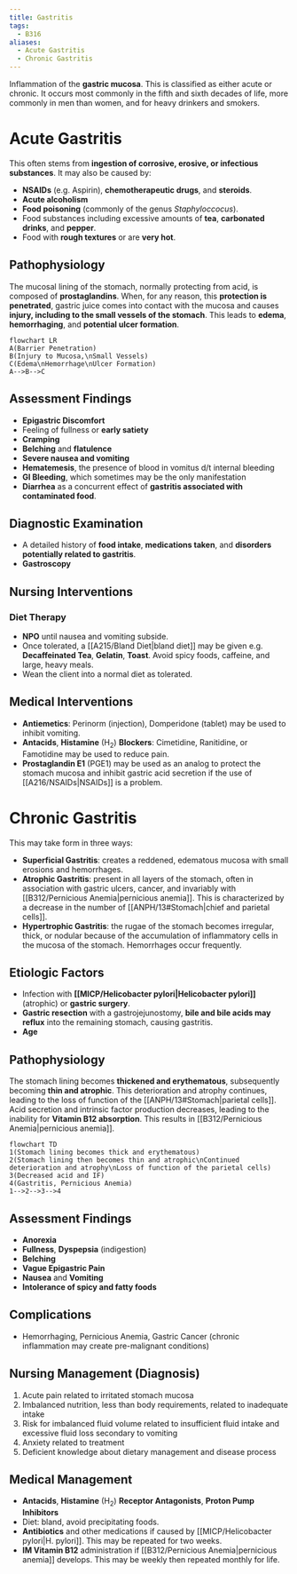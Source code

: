 ```yaml
---
title: Gastritis
tags:
  - B316
aliases:
  - Acute Gastritis
  - Chronic Gastritis
---
```

Inflammation of the **gastric mucosa**. This is classified as either acute or chronic. It occurs most commonly in the fifth and sixth decades of life, more commonly in men than women, and for heavy drinkers and smokers.
# Acute Gastritis
This often stems from **ingestion of corrosive, erosive, or infectious substances**. It may also be caused by:
- **NSAIDs** (e.g. Aspirin), **chemotherapeutic drugs**, and **steroids**.
- **Acute alcoholism**
- **Food poisoning** (commonly of the genus *Staphyloccocus*).
- Food substances including excessive amounts of **tea**, **carbonated drinks**, and **pepper**.
- Food with **rough textures** or are **very hot**.
## Pathophysiology
The mucosal lining of the stomach, normally protecting from acid, is composed of **prostaglandins**. When, for any reason, this **protection is penetrated**, gastric juice comes into contact with the mucosa and causes **injury, including to the small vessels of the stomach**. This leads to **edema**, **hemorrhaging**, and **potential ulcer formation**.
```mermaid
flowchart LR
A(Barrier Penetration)
B(Injury to Mucosa,\nSmall Vessels)
C(Edema\nHemorrhage\nUlcer Formation)
A-->B-->C
```
## Assessment Findings
- **Epigastric Discomfort**
- Feeling of fullness or **early satiety**
- **Cramping**
- **Belching** and **flatulence**
- **Severe nausea and vomiting**
- **Hematemesis**, the presence of blood in vomitus d/t internal bleeding
- **GI Bleeding**, which sometimes may be the only manifestation
- **Diarrhea** as a concurrent effect of **gastritis associated with contaminated food**.
## Diagnostic Examination
- A detailed history of **food intake**, **medications taken**, and **disorders potentially related to gastritis**.
- **Gastroscopy**
## Nursing Interventions
### Diet Therapy
- **NPO** until nausea and vomiting subside.
- Once tolerated, a [[A215/Bland Diet|bland diet]] may be given e.g. **Decaffeinated Tea**, **Gelatin**, **Toast**. Avoid spicy foods, caffeine, and large, heavy meals.
- Wean the client into a normal diet as tolerated.
## Medical Interventions
- **Antiemetics**: Perinorm (injection), Domperidone (tablet) may be used to inhibit vomiting.
- **Antacids**, **Histamine** (H<sub>2</sub>) **Blockers**: Cimetidine, Ranitidine, or Famotidine may be used to reduce pain.
- **Prostaglandin E1** (PGE1) may be used as an analog to protect the stomach mucosa and inhibit gastric acid secretion if the use of [[A216/NSAIDs|NSAIDs]] is a problem.
# Chronic Gastritis
This may take form in three ways:
- **Superficial Gastritis**: creates a reddened, edematous mucosa with small erosions and hemorrhages.
- **Atrophic Gastritis**: present in all layers of the stomach, often in association with gastric ulcers, cancer, and invariably with [[B312/Pernicious Anemia|pernicious anemia]]. This is characterized by a decrease in the number of [[ANPH/13#Stomach|chief and parietal cells]].
- **Hypertrophic Gastritis**: the rugae of the stomach becomes irregular, thick, or nodular because of the accumulation of inflammatory cells in the mucosa of the stomach. Hemorrhages occur frequently.
## Etiologic Factors
- Infection with **[[MICP/Helicobacter pylori|Helicobacter pylori]]** (atrophic) or **gastric surgery**.
- **Gastric resection** with a gastrojejunostomy, **bile and bile acids may reflux** into the remaining stomach, causing gastritis.
- **Age**
## Pathophysiology
The stomach lining becomes **thickened and erythematous**, subsequently becoming **thin and atrophic**. This deterioration and atrophy continues, leading to the loss of function of the [[ANPH/13#Stomach|parietal cells]]. Acid secretion and intrinsic factor production decreases, leading to the inability for **Vitamin B12 absorption**. This results in [[B312/Pernicious Anemia|pernicious anemia]].
```mermaid
flowchart TD
1(Stomach lining becomes thick and erythematous)
2(Stomach lining then becomes thin and atrophic\nContinued deterioration and atrophy\nLoss of function of the parietal cells)
3(Decreased acid and IF)
4(Gastritis, Pernicious Anemia)
1-->2-->3-->4
```
## Assessment Findings
- **Anorexia**
- **Fullness**, **Dyspepsia** (indigestion)
- **Belching**
- **Vague Epigastric Pain**
- **Nausea** and **Vomiting**
- **Intolerance of spicy and fatty foods**
## Complications
- Hemorrhaging, Pernicious Anemia, Gastric Cancer (chronic inflammation may create pre-malignant conditions)
## Nursing Management (Diagnosis)
1. Acute pain related to irritated stomach mucosa
2. Imbalanced nutrition, less than body requirements, related to inadequate intake
3. Risk for imbalanced fluid volume related to insufficient fluid intake and excessive fluid loss secondary to vomiting
4. Anxiety related to treatment
5. Deficient knowledge about dietary management and disease process
## Medical Management
- **Antacids**, **Histamine** (H<sub>2</sub>) **Receptor Antagonists**, **Proton Pump Inhibitors**
- Diet: bland, avoid precipitating foods.
- **Antibiotics** and other medications if caused by [[MICP/Helicobacter pylori|H. pylori]]. This may be repeated for two weeks.
- **IM Vitamin B12** administration if [[B312/Pernicious Anemia|pernicious anemia]] develops. This may be weekly then repeated monthly for life. 
